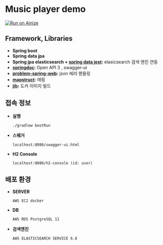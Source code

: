 # Music player demo
[![Run on Ainize](https://ainize.ai/images/run_on_ainize_button.svg)](https://ainize.web.app/redirect?git_repo=https://github.com/youngsuno/music-player)


## Framework, Libraries
* **Spring boot** 
* **Spring data jpa** 
* **Spring jpa elasticsearch + [spring data jest](https://github.com/VanRoy/spring-data-jest):** elasicsearch 검색 엔진 연동  
* **[springdoc](https://springdoc.github.io/springdoc-openapi-demos/):** Open API 3 , swagger-ui
* **[problem-spring-web](https://github.com/zalando/problem-spring-web):** json 에러 핸들링
* **[mapstruct](https://mapstruct.org/):**  매핑
* **[jib](https://github.com/GoogleContainerTools/jib):** 도커 이미지 빌드 

## 접속 정보 

* **실행**
    ```
    ./gradlew bootRun
    ```
    

* **스웨거**

    ```
    localhost:8080/swagger-ui.html
    ```

* **H2 Console**

    ```
    localhost:8080/h2-console (id: user)
    ```


##  배포 환경

* **SERVER**
 
    `AWS EC2 docker`
    
* **DB**

    `AWS RDS PostgreSQL 11`    

* **검색엔진**
   
    `AWS ELASTICSEARCH SERVICE 6.8`


